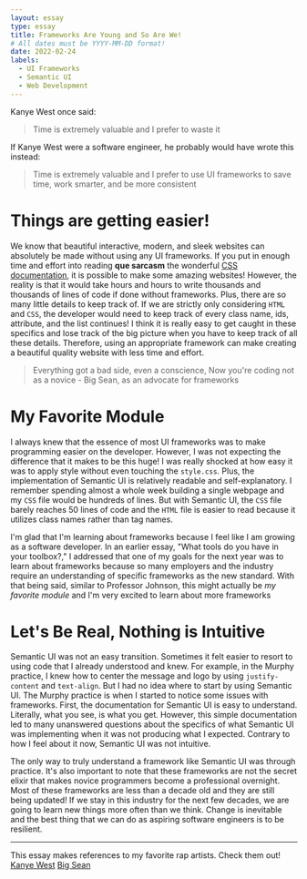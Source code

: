 ```yaml
---
layout: essay
type: essay
title: Frameworks Are Young and So Are We!
# All dates must be YYYY-MM-DD format!
date: 2022-02-24
labels:
  - UI Frameworks
  - Semantic UI
  - Web Development
---
```

Kanye West once said:

> Time is extremely valuable and I prefer to waste it

If Kanye West were a software engineer, he probably would have wrote this instead:

> Time is extremely valuable and I prefer to use UI frameworks to save time, work smarter, and be more consistent

# Things are getting easier!

We know that beautiful interactive, modern, and sleek websites can absolutely be made without using any UI frameworks. If you put in enough time and effort into reading ****que sarcasm**** the wonderful [CSS documentation], it is possible to make some amazing websites! However, the reality is that it would take hours and hours to write thousands and thousands of lines of code if done without frameworks. Plus, there are so many little details to keep track of. If we are strictly only considering `HTML` and `CSS`, the developer would need to keep track of every class name, ids, attribute, and the list continues! I think it is really easy to get caught in these specifics and lose track of the big picture when you have to keep track of all these details. Therefore, using an appropriate framework can make creating a beautiful quality website with less time and effort.


> Everything got a bad side, even a conscience, Now you're coding not as a novice - Big Sean, as an advocate for frameworks

# My Favorite Module

I always knew that the essence of most UI frameworks was to make programming easier on the developer. However, I was not expecting the difference that it makes to be this huge!  I was really shocked at how easy it was to apply style without even touching the `style.css`. Plus, the implementation of Semantic UI is relatively readable and self-explanatory. I remember spending almost a whole week building a single webpage and my `CSS` file would be hundreds of lines. But with Semantic UI, the `CSS` file barely reaches 50 lines of code and the `HTML` file is easier to read because it utilizes class names rather than tag names.

I'm glad that I'm learning about frameworks because I feel like I am growing as a software developer. In an earlier essay, "What tools do you have in your toolbox?," I addressed that one of my goals for the next year was to learn about frameworks because so many employers and the industry require an understanding of specific frameworks as the new standard. With that being said, similar to Professor Johnson, this might actually be *my favorite module* and I'm very excited to learn about more frameworks 

# Let's Be Real, Nothing is Intuitive

Semantic UI was not an easy transition. Sometimes it felt easier to resort to using code that I already understood and knew. For example, in the Murphy practice, I knew how to center the message and logo by using `justify-content` and `text-align`. But I had no idea where to start by using Semantic UI. The Murphy practice is when I started to notice some issues with frameworks. First, the documentation for Semantic UI is easy to understand. Literally, what you see, is what you get. However, this simple documentation led to many unanswered questions about the specifics of what Semantic UI was implementing when it was not producing what I expected. Contrary to how I feel about it now, Semantic UI was not intuitive.

The only way to truly understand a framework like Semantic UI was through practice. It's also important to note that these frameworks are not the secret elixir that makes novice programmers become a professional overnight. Most of these frameworks are less than a decade old and they are still being updated! If we stay in this industry for the next few decades, we are going to learn new things more often than we think. Change is inevitable and the best thing that we can do as aspiring software engineers is to be resilient.

------
This essay makes references to my favorite rap artists. Check them out!
[Kanye West]
[Big Sean]

[CSS documentation]: https://developer.mozilla.org/en-US/docs/Web/CSS/Reference
[Kanye West]: https://www.youtube.com/watch?v=TrQ7w1bdNvY
[Big Sean]: https://www.youtube.com/watch?v=cZaJYDPY-YQ
